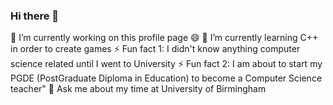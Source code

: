 ### Hi there 👋
🔭 I’m currently working on this profile page 😄
🌱 I’m currently learning C++ in order to create games
⚡ Fun fact 1: I didn't know anything computer science related until I went to University
⚡ Fun fact 2: I am about to start my PGDE (PostGraduate Diploma in Education) to become a Computer Science teacher"
💬 Ask me about my time at University of Birmingham
<!--
**InfiniteInfinities/InfiniteInfinities** is a ✨ _special_ ✨ repository because its `README.md` (this file) appears on your GitHub profile.

Here are some ideas to get you started:

- 🔭 I’m currently working on ...
- 🌱 I’m currently learning ...
- 👯 I’m looking to collaborate on ...
- 🤔 I’m looking for help with ...
- 💬 Ask me about ...
- 📫 How to reach me: ...
- 😄 Pronouns: ...
- ⚡ Fun fact: ...
-->
